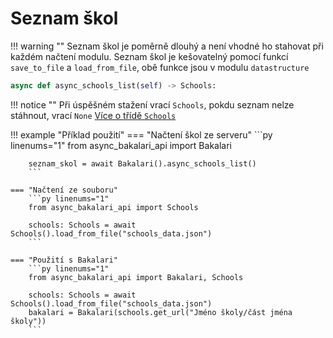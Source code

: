 # Seznam škol

!!! warning ""
    Seznam škol je poměrně dlouhý a není vhodné ho stahovat při každém načtení modulu. Seznam škol je kešovatelný pomocí funkcí `save_to_file` a `load_from_file`, obě funkce jsou v modulu `datastructure`

``` py
async def async_schools_list(self) -> Schools:
```

!!! notice ""
    Při úspěšném stažení vrací `Schools`, pokdu seznam nelze stáhnout, vrací `None`
[Více o třídě `Schools`](../../bakalari/schools)

!!! example "Příklad použití"
    === "Načtení škol ze serveru"
        ```py linenums="1"
        from async_bakalari_api import Bakalari

        seznam_skol = await Bakalari().async_schools_list()
        ```

    === "Načtení ze souboru"
        ```py linenums="1"
        from async_bakalari_api import Schools

        schools: Schools = await Schools().load_from_file("schools_data.json")
        ```

    === "Použití s Bakalari"
        ```py linenums="1"
        from async_bakalari_api import Bakalari, Schools

        schools: Schools = await Schools().load_from_file("schools_data.json")
        bakalari = Bakalari(schools.get_url("Jméno školy/část jména školy"))
        ```
